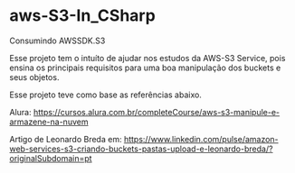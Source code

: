 # aws-S3-In_CSharp
Consumindo AWSSDK.S3

Esse projeto tem o intuíto de ajudar nos estudos da AWS-S3  Service, pois ensina os principais requisitos para uma boa manipulação dos buckets e seus objetos.

Esse projeto teve como base as referências abaixo.

Alura: https://cursos.alura.com.br/completeCourse/aws-s3-manipule-e-armazene-na-nuvem

Artigo de Leonardo Breda em:  https://www.linkedin.com/pulse/amazon-web-services-s3-criando-buckets-pastas-upload-e-leonardo-breda/?originalSubdomain=pt
